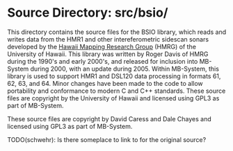 # Source Directory: **src/bsio/**

This directory contains the source files for the BSIO library, which reads and
writes data from the HMR1 and other intereferometric sidescan sonars developed
by the [Hawaii Mapping Research Group](https://www.soest.hawaii.edu/HMRG/cms/)
(HMRG) of the University of Hawaii. This library was written by Roger Davis of
HMRG during the 1990's and early 2000's, and released for inclusion into
MB-System during 2000, with an update during 2005. Within MB-System, this
library is used to support HMR1 and DSL120 data processing in formats 61, 62,
63, and 64. Minor changes have been made to the code to allow portability and
conformance to modern C and C++ standards. These source files are copyright by
the University of Hawaii and licensed using GPL3 as part of MB-System.

These source files are copyright by David Caress and Dale Chayes and licensed
using GPL3 as part of MB-System.

TODO(schwehr): Is there someplace to link to for the original source?
